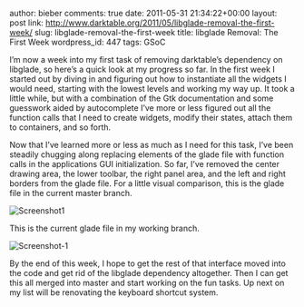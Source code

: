 author: bieber
comments: true
date: 2011-05-31 21:34:22+00:00
layout: post
link: http://www.darktable.org/2011/05/libglade-removal-the-first-week/
slug: libglade-removal-the-first-week
title: libglade Removal: The First Week
wordpress_id: 447
tags: GSoC

I’m now a week into my first task of removing darktable’s dependency on libglade, so here’s a quick look at my progress so far.  In the first week I started out by diving in and figuring out how to instantiate all the widgets I would need, starting with the lowest levels and working my way up.  It took a little while, but with a combination of the Gtk documentation and some guesswork aided by autocomplete I’ve more or less figured out all the function calls that I need to create widgets, modify their states, attach them to containers, and so forth.

Now that I’ve learned more or less as much as I need for this task, I’ve been steadily chugging along replacing elements of the glade file with function calls in the applications GUI initialization.  So far, I’ve removed the center drawing area, the lower toolbar, the right panel area, and the left and right borders from the glade file.  For a little visual comparison, this is the glade file in the current master branch.

![Screenshot1]({attach}Screenshot1.png)

This is the current glade file in my working branch.

![Screenshot-1]({attach}Screenshot-1.png)

By the end of this week, I hope to get the rest of that interface moved into the code and get rid of the libglade dependency altogether.  Then I can get this all merged into master and start working on the fun tasks.  Up next on my list will be renovating the keyboard shortcut system.

